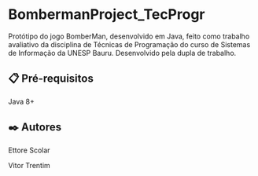 # BombermanProject_TecProgr
Protótipo do jogo BomberMan, desenvolvido em Java, feito como trabalho avaliativo da disciplina de Técnicas de Programação do curso de Sistemas de Informação da UNESP Bauru. Desenvolvido pela dupla de trabalho.

## 📋 Pré-requisitos

Java 8+

## ✒️ Autores

Ettore Scolar

Vitor Trentim

